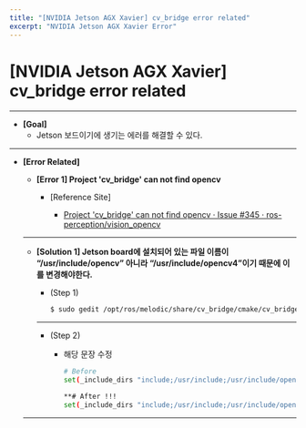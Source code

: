 ```yaml
---
title: "[NVIDIA Jetson AGX Xavier] cv_bridge error related"
excerpt: "NVIDIA Jetson AGX Xavier Error"
---
```

# [NVIDIA Jetson AGX Xavier] cv_bridge error related

---

- **[Goal]**
    - Jetson 보드이기에 생기는 에러를 해결할 수 있다.

---

- **[Error Related]**
    - **[Error 1] Project 'cv_bridge' can not find opencv**
        - [Reference Site]
            
            - [Project 'cv_bridge' can not find opencv · Issue #345 · ros-perception/vision_opencv](https://github.com/ros-perception/vision_opencv/issues/345)
            
    
    ---
    
    - **[Solution 1] Jetson board에 설치되어 있는 파일 이름이 “/usr/include/opencv” 아니라 “/usr/include/opencv4”이기 때문에 이를 변경해야한다.**
        - (Step 1)
            
            ```bash
            $ sudo gedit /opt/ros/melodic/share/cv_bridge/cmake/cv_bridgeConfig.cmake
            ```
            
        
        ---
        
        - (Step 2)
            - 해당 문장 수정
                
                ```bash
                # Before 
                set(_include_dirs "include;/usr/include;/usr/include/opencv")
                
                **# After !!!
                set(_include_dirs "include;/usr/include;/usr/include/opencv4")**
                ```
                
    
    ---